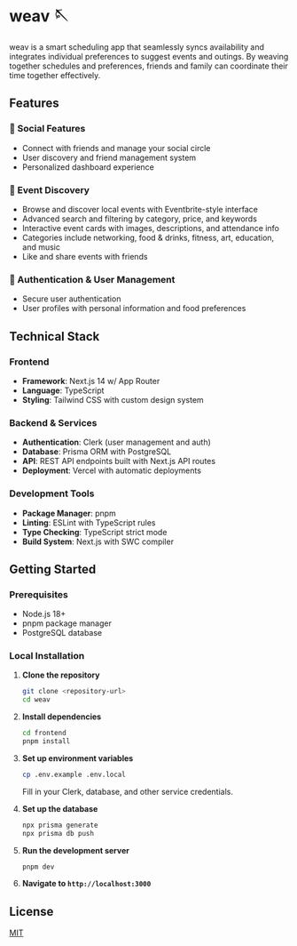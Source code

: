 # weav 🪡

weav is a smart scheduling app that seamlessly syncs availability and integrates individual preferences to suggest events and outings. By weaving together schedules and preferences, friends and family can coordinate their time together effectively.

## Features

### 👥 Social Features
- Connect with friends and manage your social circle
- User discovery and friend management system
- Personalized dashboard experience

### 📅 Event Discovery
- Browse and discover local events with Eventbrite-style interface
- Advanced search and filtering by category, price, and keywords
- Interactive event cards with images, descriptions, and attendance info
- Categories include networking, food & drinks, fitness, art, education, and music
- Like and share events with friends

### 🔐 Authentication & User Management
- Secure user authentication 
- User profiles with personal information and food preferences

## Technical Stack

### Frontend
- **Framework**: Next.js 14 w/ App Router
- **Language**: TypeScript
- **Styling**: Tailwind CSS with custom design system

### Backend & Services
- **Authentication**: Clerk (user management and auth)
- **Database**: Prisma ORM with PostgreSQL
- **API**: REST API endpoints built with Next.js API routes
- **Deployment**: Vercel with automatic deployments

### Development Tools
- **Package Manager**: pnpm
- **Linting**: ESLint with TypeScript rules
- **Type Checking**: TypeScript strict mode
- **Build System**: Next.js with SWC compiler

## Getting Started

### Prerequisites
- Node.js 18+ 
- pnpm package manager
- PostgreSQL database

### Local Installation

1. **Clone the repository**
   ```bash
   git clone <repository-url>
   cd weav
   ```

2. **Install dependencies**
   ```bash
   cd frontend
   pnpm install
   ```

3. **Set up environment variables**
   ```bash
   cp .env.example .env.local
   ```
   Fill in your Clerk, database, and other service credentials.

4. **Set up the database**
   ```bash
   npx prisma generate
   npx prisma db push
   ```

5. **Run the development server**
   ```bash
   pnpm dev
   ```

6. **Navigate to `http://localhost:3000`**

## License

[MIT](https://choosealicense.com/licenses/mit/)
